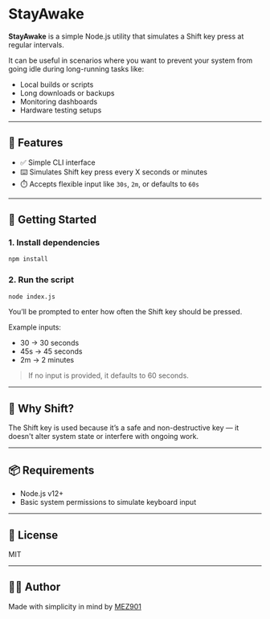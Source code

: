# StayAwake

**StayAwake** is a simple Node.js utility that simulates a Shift key press at regular intervals.

It can be useful in scenarios where you want to prevent your system from going idle during long-running tasks like:

- Local builds or scripts
- Long downloads or backups
- Monitoring dashboards
- Hardware testing setups

---

## 🔧 Features

- ✅ Simple CLI interface
- ⌨️ Simulates Shift key press every X seconds or minutes
- ⏱️ Accepts flexible input like `30s`, `2m`, or defaults to `60s`

---

## 🚀 Getting Started

### 1. Install dependencies

```bash
npm install
```

### 2. Run the script

```bash
node index.js
```

You’ll be prompted to enter how often the Shift key should be pressed.

Example inputs:

- 30 → 30 seconds
- 45s → 45 seconds
- 2m → 2 minutes

> If no input is provided, it defaults to 60 seconds.

---

## 🧠 Why Shift?

The Shift key is used because it’s a safe and non-destructive key — it doesn't alter system state or interfere with ongoing work.

---

## 📦 Requirements

- Node.js v12+
- Basic system permissions to simulate keyboard input

---

## 📄 License

MIT

---

## 🙋‍♂️ Author

Made with simplicity in mind by [MEZ901](https://github.com/MEZ901)
